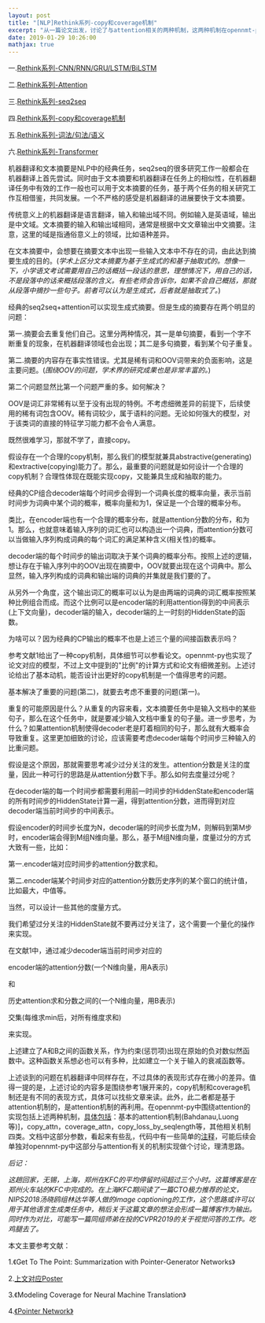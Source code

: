 ```yaml
---
layout: post
title: "[NLP]Rethink系列-copy和coverage机制"
excerpt: "从一篇论文出发，讨论了与attention相关的两种机制，这两种机制在opennmt-py中都有相应的实现，同时提了一些可以进一步思考的问题。"
date: 2019-01-29 10:26:00
mathjax: true
---
```


一.[Rethink系列-CNN/RNN/GRU/LSTM/BiLSTM](https://zhpmatrix.github.io/2019/01/27/NLP-rethinking-base-blocks/)

二.[Rethink系列-Attention](https://zhpmatrix.github.io/2019/01/27/NLP-rethinking-attention/)

三.[Rethink系列-seq2seq](https://zhpmatrix.github.io/2019/01/28/NLP-rethingking-seq2seq/)

四.[Rethink系列-copy和coverage机制](https://zhpmatrix.github.io/2019/01/29/NLP-rethinking-copy-and-coverage/)

五.[Rethink系列-词法/句法/语义](https://zhpmatrix.github.io/2019/01/31/NLP-rethinking-basic-techniques/)

六.[Rethink系列-Transformer](https://zhpmatrix.github.io/2019/03/13/NLP-rethinking-Transformer/)

机器翻译和文本摘要是NLP中的经典任务，seq2seq的很多研究工作一般都会在机器翻译上首先尝试。同时由于文本摘要和机器翻译在任务上的相似性，在机器翻译任务中有效的工作一般也可以用于文本摘要的任务，基于两个任务的相关研究工作互相借鉴，共同发展。一个不严格的感受是机器翻译的进展要快于文本摘要。

传统意义上的机器翻译是语言翻译，输入和输出域不同。例如输入是英语域，输出是中文域。文本摘要的输入和输出域相同，通常是根据中文文章输出中文摘要。注意，这里的域是指通俗意义上的领域，比如语种差异。

在文本摘要中，会想要在摘要文本中出现一些输入文本中不存在的词，由此达到摘要生成的目的。(_学术上区分文本摘要为基于生成式的和基于抽取式的。想像一下，小学语文考试需要用自己的话概括一段话的意思，理想情况下，用自己的话，不是段落中的话来概括段落的含义。有些老师会告诉你，如果不会自己概括，那就从段落中摘抄一些句子。前者可以认为是生成式，后者就是抽取式了。_)

经典的seq2seq+attention可以实现生成式摘要。但是生成的摘要存在两个明显的问题：

第一.摘要会去重复他们自己。这里分两种情况，其一是单句摘要，看到一个字不断重复的现象，在机器翻译领域也会出现；其二是多句摘要，看到某个句子重复。

第二.摘要的内容存在事实性错误。尤其是稀有词和OOV词带来的负面影响，这是主要问题。(_围绕OOV的问题，学术界的研究成果也是非常丰富的。_)

第二个问题显然比第一个问题严重的多。如何解决？

OOV是词汇非常稀有以至于没有出现的特例。不考虑细微差异的前提下，后续使用的稀有词包含OOV。稀有词较少，属于语料的问题。无论如何强大的模型，对于该类词的直接的特征学习能力都不会令人满意。

既然很难学习，那就不学了，直接copy。

假设存在一个合理的copy机制，那么我们的模型就兼具abstractive(generating)和extractive(copying)能力了。那么，最重要的问题就是如何设计一个合理的copy机制？合理性体现在既能实现copy，又能兼具生成和抽取的能力。

经典的CP组合decoder端每个时间步会得到一个词典长度的概率向量，表示当前时间步为词典中某个词的概率，概率向量和为1，保证是一个合理的概率分布。

类比，在encoder端也有一个合理的概率分布，就是attention分数的分布，和为1。那么，也就意味着输入序列的词汇也可以构造出一个词典，而attention分数可以当做输入序列构成词典的每个词汇的满足某种含义(相关性)的概率。

decoder端的每个时间步的输出词取决于某个词典的概率分布。按照上述的逻辑，想让存在于输入序列中的OOV出现在摘要中，OOV就要出现在这个词典中。那么显然，输入序列构成的词典和输出端的词典的并集就是我们要的了。

从另外一个角度，这个输出词汇的概率可以认为是由两端的词典的词汇概率按照某种比例组合而成。而这个比例可以是encoder端的利用attention得到的中间表示(上下文向量)，decoder端的输入，decoder端的上一时刻的HiddenState的函数。

为啥可以？因为经典的CP输出的概率不也是上述三个量的间接函数表示吗？

参考文献1给出了一种copy机制，具体细节可以参看论文。opennmt-py也实现了论文对应的模型，不过上文中提到的"比例"的计算方式和论文有细微差别。上述讨论给出了基本动机，能否设计出更好的copy机制是一个值得思考的问题。

基本解决了重要的问题(第二)，就要去考虑不重要的问题(第一)。

重复的可能原因是什么？从重复的内容来看，文本摘要任务中是输入文档中的某些句子，那么在这个任务中，就是要减少输入文档中重复的句子量。进一步思考，为什么？如果attention机制使得decoder老是盯着相同的句子，那么就有大概率会导致重复。这里更加细致的讨论，应该需要考虑decoder端每个时间步三种输入的比重问题。

假设是这个原因，那就需要思考减少过分关注的发生。attention分数是关注的度量，因此一种可行的思路是从attention分数下手。那么如何去度量过分呢？

在decoder端的每一个时间步都需要利用前一时间步的HiddenState和encoder端的所有时间步的HiddenState计算一遍，得到attention分数，进而得到对应decoder端当前时间步的中间表示。

假设encoder的时间步长度为N，decoder端的时间步长度为M，则解码到第M步时，encoder端会得到M组N维向量。那么，基于M组N维向量，度量过分的方式大致有一些，比如：

第一.encoder端对应时间步的attention分数求和。

第二.encoder端某个时间步对应的attention分数历史序列的某个窗口的统计值，比如最大，中值等。

当然，可以设计一些其他的度量方式。

我们希望过分关注的HiddenState就不要再过分关注了，这个需要一个量化的操作来实现。

在文献1中，通过减少decoder端当前时间步对应的

encoder端的attention分数(一个N维向量，用A表示)      

和

历史attention求和分数之间的(一个N维向量，用B表示)

交集(每维求min后，对所有维度求和)

来实现。

上述建立了A和B之间的函数关系，作为约束(惩罚项)出现在原始的负对数似然函数中。这种函数关系想必也可以有多种，比如建立一个关于输入的衰减函数等。

上述谈到的问题在机器翻译中同样存在，不过具体的表现形式存在微小的差异。值得一提的是，上述讨论的内容多是围绕参考1展开来的，copy机制和coverage机制还是有不同的表现方式，具体可以找些文章来读。此外，此二者都是基于attention机制的，是attention机制的再利用。在opennmt-py中围绕attention的实现包括上述两种机制，[具体包括](http://opennmt.net/OpenNMT-py/options/train.html)：基本的attention机制(Bahdanau,Luong等)]，copy_attn，coverage_attn，copy_loss_by_seqlength等，其他相关机制四类。文档中这部分参数，看起来有些乱，代码中有一些简单的[注释](https://github.com/OpenNMT/OpenNMT-py/blob/master/onmt/opts.py)，可能后续会单独对opennmt-py中这部分与attention有关的机制实现做个讨论，理清思路。

_后记：_

_这趟回家，无锡，上海，郑州在KFC的平均停留时间超过三个小时。这篇博客是在郑州火车站的KFC中完成的。在上海KFC期间读了一篇CTO极力推荐的论文，NIPS2018汤晓鸥组林达华等人做的image captioning的工作，这个思路或许可以用于其他语言生成类任务中，稍后关于这篇文章的想法会形成一篇博客作为输出。同时作为对比，可能写一篇同组师弟在投的CVPR2019的关于视觉问答的工作。吃鸡腿去了。_


本文主要参考文献：

1.《Get To The Point: Summarization with Pointer-Generator Networks》

2.[上文对应Poster](http://forum.stanford.edu/events/posterslides/GetToThePointSummarizationwithPointerGeneratorNetworks.pdf)

3.《Modeling Coverage for Neural Machine Translation》

4.[《Pointer Network》](https://arxiv.org/pdf/1506.03134.pdf)















